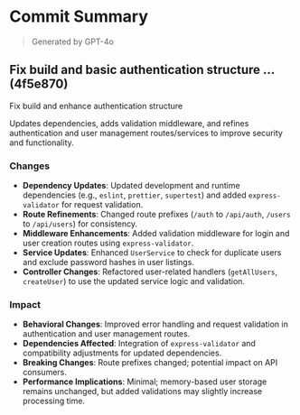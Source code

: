 # Commit Summary

> Generated by GPT-4o

## Fix build and basic authentication structure … (4f5e870)

Fix build and enhance authentication structure

Updates dependencies, adds validation middleware, and refines authentication and user management routes/services to improve security and functionality.

### Changes

- **Dependency Updates**: Updated development and runtime dependencies (e.g., `eslint`, `prettier`, `supertest`) and added `express-validator` for request validation.
- **Route Refinements**: Changed route prefixes (`/auth` to `/api/auth`, `/users` to `/api/users`) for consistency.
- **Middleware Enhancements**: Added validation middleware for login and user creation routes using `express-validator`.
- **Service Updates**: Enhanced `UserService` to check for duplicate users and exclude password hashes in user listings.
- **Controller Changes**: Refactored user-related handlers (`getAllUsers`, `createUser`) to use the updated service logic and validation.

### Impact

- **Behavioral Changes**: Improved error handling and request validation in authentication and user management routes.
- **Dependencies Affected**: Integration of `express-validator` and compatibility adjustments for updated dependencies.
- **Breaking Changes**: Route prefixes changed; potential impact on API consumers.
- **Performance Implications**: Minimal; memory-based user storage remains unchanged, but added validations may slightly increase processing time.
